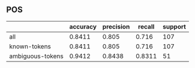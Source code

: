 
## POS

|                  | accuracy | precision | recall | support |
|------------------|----------|-----------|--------|---------|
| all              | 0.8411   | 0.805     | 0.716  | 107     |
| known-tokens     | 0.8411   | 0.805     | 0.716  | 107     |
| ambiguous-tokens | 0.9412   | 0.8438    | 0.8311 | 51      |

